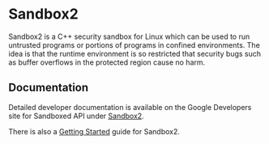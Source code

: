 # Sandbox2

Sandbox2 is a C++ security sandbox for Linux which can be used to run untrusted
programs or portions of programs in confined environments. The idea is that the
runtime environment is so restricted that security bugs such as buffer overflows
in the protected region cause no harm.

## Documentation

Detailed developer documentation is available on the Google Developers site for Sandboxed API under
[Sandbox2](hhttps://developers.google.com/sandboxed-api/docs/sandbox2/overview).

There is also a
[Getting Started](https://developers.google.com/sandboxed-api/docs/sandbox2/getting-started)
guide for Sandbox2.

